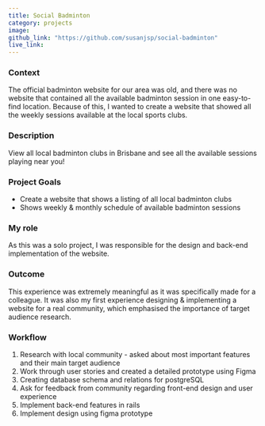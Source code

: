 ```yaml
---
title: Social Badminton
category: projects
image:
github_link: "https://github.com/susanjsp/social-badminton"
live_link:
---
```

### Context
The official badminton website for our area was old, and there was no website that contained all the available badminton session in one easy-to-find location. Because of this, I wanted to create a website that showed all the weekly sessions available at the local sports clubs.

### Description
View all local badminton clubs in Brisbane and see all the available sessions playing near you!

### Project Goals
- Create a website that shows a listing of all local badminton clubs
- Shows weekly & monthly schedule of available badminton sessions

### My role
As this was a solo project, I was responsible for the design and back-end implementation of the website.

### Outcome
This experience was extremely meaningful as it was specifically made for a colleague. It was also my first experience designing & implementing a website for a real community, which emphasised the importance of target audience research.

### Workflow
  1. Research with local community - asked about most important features and their main target audience
  2. Work through user stories and created a detailed prototype using Figma
  3. Creating database schema and relations for postgreSQL
  4. Ask for feedback from community regarding front-end design and user experience
  5. Implement back-end features in rails
  6. Implement design using figma prototype
